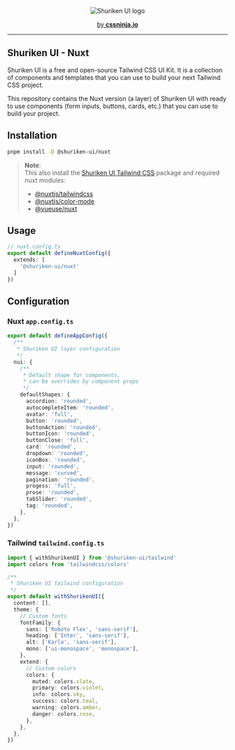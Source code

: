 <p align="center">
  <picture>
    <source media="(prefers-color-scheme: dark)" srcset="https://user-images.githubusercontent.com/3911343/232132279-8d8bf0ad-b1d7-4802-984e-a696763dc6cd.png">
    <source media="(prefers-color-scheme: light)" srcset="https://user-images.githubusercontent.com/3911343/232132309-62971744-dcdb-429c-aa93-6ba0c1caac42.png">
    <img alt="Shuriken UI logo" src="https://user-images.githubusercontent.com/3911343/232132309-62971744-dcdb-429c-aa93-6ba0c1caac42.png">
  </picture>
</p>


<p align="center">
  <a href="https://cssninja.io" title="Our official website">by <strong>cssninja.io</strong></a>
</p>

---

## Shuriken UI - Nuxt

Shuriken UI is a free and open-source Tailwind CSS UI Kit. It is a collection of components and templates that you can use to build your next Tailwind CSS project.

This repository contains the Nuxt version (a layer) of Shuriken UI with ready to use components (form inputs, buttons, cards, etc.) that you can use to build your  project.

## Installation

```bash
pnpm install -D @shuriken-ui/nuxt
```

> **Note**:  
> This also install the [Shuriken UI Tailwind CSS](https://github.com/shuriken-ui/tailwind) package and required nuxt modules:
>
> - [@nuxtjs/tailwindcss](https://github.com/nuxt-modules/tailwindcss)
> - [@nuxtjs/color-mode](https://github.com/nuxt-modules/color-mode)
> - [@vueuse/nuxt](https://github.com/vueuse/vueuse/tree/main/packages/nuxt)

## Usage


```ts
// nuxt.config.ts
export default defineNuxtConfig({
  extends: [
    '@shuriken-ui/nuxt'
  ]
})
```

## Configuration

### Nuxt `app.config.ts`

```ts
export default defineAppConfig({
  /**
   * Shuriken UI layer configuration
   */
  nui: {
    /**
     * Default shape for components,
     * can be overriden by component props
     */
    defaultShapes: {
      accordion: 'rounded',
      autocompleteItem: 'rounded',
      avatar: 'full',
      button: 'rounded',
      buttonAction: 'rounded',
      buttonIcon: 'rounded',
      buttonClose: 'full',
      card: 'rounded',
      dropdown: 'rounded',
      iconBox: 'rounded',
      input: 'rounded',
      message: 'curved',
      pagination: 'rounded',
      progess: 'full',
      prose: 'rounded',
      tabSlider: 'rounded',
      tag: 'rounded',
    },
  },
})
```


### Tailwind `tailwind.config.ts`

```ts
import { withShurikenUI } from '@shuriken-ui/tailwind'
import colors from 'tailwindcss/colors'

/**
 * Shuriken UI tailwind configuration
 */
export default withShurikenUI({
  content: [],
  theme: {
    // Custom fonts
    fontFamily: {
      sans: ['Roboto Flex', 'sans-serif'],
      heading: ['Inter', 'sans-serif'],
      alt: ['Karla', 'sans-serif'],
      mono: ['ui-monospace', 'monospace'],
    },
    extend: {
      // Custom colors
      colors: {
        muted: colors.slate,
        primary: colors.violet,
        info: colors.sky,
        success: colors.teal,
        warning: colors.amber,
        danger: colors.rose,
      },
    },
  },
})
```